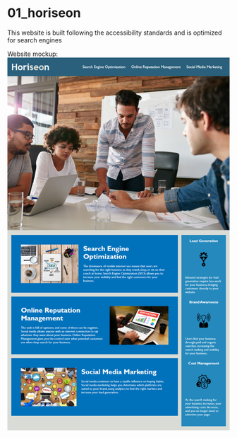 # 01_horiseon

This website is built following the accessibility standards and is optimized for search engines

Website mockup:
![](Horiseon_mock-up.png)
